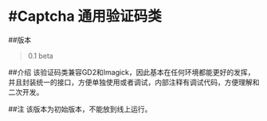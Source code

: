 #Captcha 通用验证码类
=======

##版本
> 0.1 beta

##介绍
该验证码类兼容GD2和Imagick，因此基本在任何环境都能更好的发挥，并且封装统一的接口，方便单独使用或者调试，内部注释有调试代码，方便理解和二次开发。

##注
该版本为初始版本，不能放到线上运行。